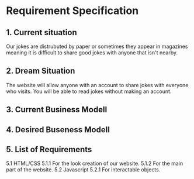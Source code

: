 # Requirement Specification

## 1. Current situation

  Our jokes are distrubuted by paper or sometimes they appear in magazines meaning it is difficult to share good jokes with anyone that isn't nearby.

## 2. Dream Situation

  The website will allow anyone with an account to share jokes with everyone who visits. You will be able to read jokes without making an account.

## 3. Current Business Modell

## 4. Desired Buseness Modell

## 5. List of Requirements

5.1 HTML/CSS
5.1.1 For the look creation of our website.
5.1.2 For the main part of the website.
5.2 Javascript
5.2.1 For interactable objects.
